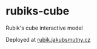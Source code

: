 # rubiks-cube

Rubik's cube interactive model

Deployed at [rubik.jakubsmutny.cz](https://rubik.jakubsmutny.cz)
